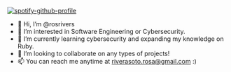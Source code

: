 [![spotify-github-profile](https://spotify-github-profile.vercel.app/api/view?uid=daddyros&cover_image=true&theme=novatorem&bar_color=ff40ff&bar_color_cover=false)](https://github.com/kittinan/spotify-github-profile)








- 👋 Hi, I’m @rosrivers
- 👀 I’m interested in Software Engineering or Cybersecurity.
- 🌱 I’m currently learning cybersecurity and expanding my knowledge on Ruby.
- 💞️ I’m looking to collaborate on any types of projects!
- 📫 You can reach me anytime at riverasoto.rosa@gmail.com :)

<!---
rosrivers/rosrivers is a ✨ special ✨ repository because its `README.md` (this file) appears on your GitHub profile.
You can click the Preview link to take a look at your changes.
--->
